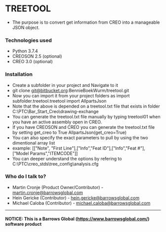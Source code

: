 # TREETOOL #

* The purpose is to convert get information from CREO into a manageable JSON object.

### Technologies used ###

* Python 3.7.4
* CREOSON 2.5 (optional)
* CREO 3.0 (optional)

### Installation ###

* Create a subfolder in your project and Navigate to it
* git clone git@bitbucket.org:BennieBoekWurm/treetool.git
* Now you can import it from your project folders as import subfolder.treetool.treetool import AllpartsJson
* Note that the above is depended on a treetool.txt file that exists in folder C:\PTC\Bar_Start_Creo\drawing-exchange
* You can generate the treetool.txt file manually by typing treetool01 when you have an active assembly open in CREO.
* If you have CREOSON and CREO you can generate the treetool.txt file by setting get_creo to True AllpartsJson(get_creo=True)
* You can also specify the exact parameters to pull by using the two dimentional array list
* example: [["Note", "First Line"],["Info","Feat ID"],["Info","Feat #"],["Model Params","ITEMCODE"]]
* You can deeper understand the options by refering to C:\PTC\creo_stds\tree_config\analysis.cfg



### Who do I talk to? ###

* Martin Cronje (Product Owner/Contributor) - <martin.cronje@barrowsglobal.com>
* Hein Gericke (Contributor) - <hein.gericke@barrowsglobal.com>
* Michael Caloba (Contributor) - <michael.caloba@barrowsglobal.com>

---

#### NOTICE: This is a Barrows Global (https://www.barrowsglobal.com/) software product